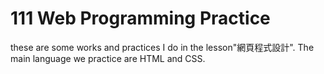 # 111 Web Programming Practice
these are some works and practices I do in the lesson"網頁程式設計".
The main language we practice are HTML and CSS.
